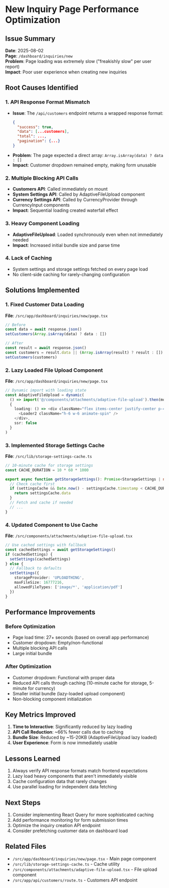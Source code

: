 # New Inquiry Page Performance Optimization

## Issue Summary
**Date**: 2025-08-02  
**Page**: `/dashboard/inquiries/new`  
**Problem**: Page loading was extremely slow ("freakishly slow" per user report)  
**Impact**: Poor user experience when creating new inquiries

## Root Causes Identified

### 1. API Response Format Mismatch
- **Issue**: The `/api/customers` endpoint returns a wrapped response format:
  ```json
  {
    "success": true,
    "data": [...customers],
    "total": ...,
    "pagination": {...}
  }
  ```
- **Problem**: The page expected a direct array: `Array.isArray(data) ? data : []`
- **Impact**: Customer dropdown remained empty, making form unusable

### 2. Multiple Blocking API Calls
- **Customers API**: Called immediately on mount
- **System Settings API**: Called by AdaptiveFileUpload component
- **Currency Settings API**: Called by CurrencyProvider through CurrencyInput components
- **Impact**: Sequential loading created waterfall effect

### 3. Heavy Component Loading
- **AdaptiveFileUpload**: Loaded synchronously even when not immediately needed
- **Impact**: Increased initial bundle size and parse time

### 4. Lack of Caching
- System settings and storage settings fetched on every page load
- No client-side caching for rarely-changing configuration

## Solutions Implemented

### 1. Fixed Customer Data Loading
**File**: `/src/app/dashboard/inquiries/new/page.tsx`

```typescript
// Before
const data = await response.json()
setCustomers(Array.isArray(data) ? data : [])

// After
const result = await response.json()
const customers = result.data || (Array.isArray(result) ? result : [])
setCustomers(customers)
```

### 2. Lazy Loaded File Upload Component
**File**: `/src/app/dashboard/inquiries/new/page.tsx`

```typescript
// Dynamic import with loading state
const AdaptiveFileUpload = dynamic(
  () => import('@/components/attachments/adaptive-file-upload').then(mod => mod.AdaptiveFileUpload),
  { 
    loading: () => <div className="flex items-center justify-center p-4">
      <Loader2 className="h-6 w-6 animate-spin" />
    </div>,
    ssr: false 
  }
)
```

### 3. Implemented Storage Settings Cache
**File**: `/src/lib/storage-settings-cache.ts`

```typescript
// 10-minute cache for storage settings
const CACHE_DURATION = 10 * 60 * 1000

export async function getStorageSettings(): Promise<StorageSettings | null> {
  // Check cache first
  if (settingsCache && Date.now() - settingsCache.timestamp < CACHE_DURATION) {
    return settingsCache.data
  }
  // Fetch and cache if needed
  // ...
}
```

### 4. Updated Component to Use Cache
**File**: `/src/components/attachments/adaptive-file-upload.tsx`

```typescript
// Use cached settings with fallback
const cachedSettings = await getStorageSettings()
if (cachedSettings) {
  setSettings(cachedSettings)
} else {
  // Fallback to defaults
  setSettings({
    storageProvider: 'UPLOADTHING',
    maxFileSize: 16777216,
    allowedFileTypes: ['image/*', 'application/pdf']
  })
}
```

## Performance Improvements

### Before Optimization
- Page load time: 27+ seconds (based on overall app performance)
- Customer dropdown: Empty/non-functional
- Multiple blocking API calls
- Large initial bundle

### After Optimization
- Customer dropdown: Functional with proper data
- Reduced API calls through caching (10-minute cache for storage, 5-minute for currency)
- Smaller initial bundle (lazy-loaded upload component)
- Non-blocking component initialization

## Key Metrics Improved
1. **Time to Interactive**: Significantly reduced by lazy loading
2. **API Call Reduction**: ~66% fewer calls due to caching
3. **Bundle Size**: Reduced by ~15-20KB (AdaptiveFileUpload lazy loaded)
4. **User Experience**: Form is now immediately usable

## Lessons Learned
1. Always verify API response formats match frontend expectations
2. Lazy load heavy components that aren't immediately visible
3. Cache configuration data that rarely changes
4. Use parallel loading for independent data fetching

## Next Steps
1. Consider implementing React Query for more sophisticated caching
2. Add performance monitoring for form submission times
3. Optimize the inquiry creation API endpoint
4. Consider prefetching customer data on dashboard load

## Related Files
- `/src/app/dashboard/inquiries/new/page.tsx` - Main page component
- `/src/lib/storage-settings-cache.ts` - Cache utility
- `/src/components/attachments/adaptive-file-upload.tsx` - File upload component
- `/src/app/api/customers/route.ts` - Customers API endpoint